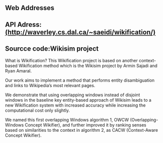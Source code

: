<div id="webaddress">
    <div class="container">
        <div class="panel-group">
            <div class="panel panel-default">
                <div class="panel-heading">
                    <h2>Web Addresses</h2>
                    <a name="curraddress"></a>
                </div>
                <div class="panel-body">
                    <h2>API Adress:
                        <a href="http://waverley.cs.dal.ca/~saeidi/wikification/">(http://waverley.cs.dal.ca/~saeidi/wikification/)</a>
                    </h2>
                    <h2>Sourcce code:Wikisim project
                        <a Wikisim project</a>
                    </h2>
                </div>
            </div>
        </div>
    </div>
</div>



What is Wikification? This Wikification project is based on another context-based Wikification method which is the Wikisim project by Armin Sajadi and Ryan Amaral.


Our work aims to implement a method that performs entity disambiguation and links to Wikipedia’s most relevant pages. 

We demonstrate that using overlapping windows instead of disjoint windows in the baseline key entity-based approach of Wikisim leads to a new Wikification system with increased accuracy while increasing the computational cost only slightly. 

We named this first overlapping Windows algorithm 1, OWCW (Overlapping-Windows Concept Wikifier), and further improved it by ranking senses based on similarities to the context in algorithm 2, as CACW (Context-Aware Concept Wikifier). 
